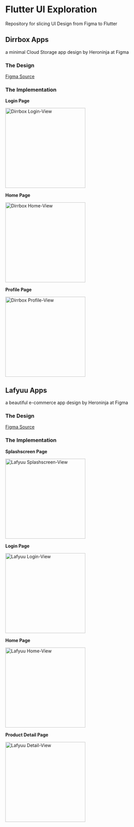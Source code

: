 # Flutter UI Exploration

Repository for slicing UI Design from Figma to Flutter

## Dirrbox Apps
a minimal Cloud Storage app design by Heroninja at Figma

### The Design

[Figma Source](https://www.figma.com/community/file/892116687909024921)

### The Implementation


**Login Page**

<img src="https://github.com/Azzamubaidillah/Flutter-Design-Repo/blob/main/Screenshot/dirrbox2.png?raw=true" alt="Dirrbox Login-View" width="250"/>


**Home Page**

<img src="https://github.com/Azzamubaidillah/Flutter-Design-Repo/blob/main/Screenshot/dirrbox_1.png?raw=true" alt="Dirrbox Home-View" width="250"/>


**Profile Page**

<img src="https://github.com/Azzamubaidillah/Flutter-Design-Repo/blob/main/Screenshot/dirrbox3.png?raw=true" alt="Dirrbox Profile-View" width="250"/>


## Lafyuu Apps
a beautiful e-commerce app design by Heroninja at Figma

### The Design

[Figma Source](https://www.figma.com/community/file/892081313681059988)

### The Implementation

**Splashscreen Page**

<img src="https://github.com/Azzamubaidillah/Flutter-Design-Repo/blob/main/Screenshot/lafyuu1.png?raw=true" alt="Lafyuu Splashscreen-View" width="250"/>

**Login Page**

<img src="https://github.com/Azzamubaidillah/Flutter-Design-Repo/blob/main/Screenshot/lafyuu2.png?raw=true" alt="Lafyuu Login-View" width="250"/>

**Home Page**

<img src="https://github.com/Azzamubaidillah/Flutter-Design-Repo/blob/main/Screenshot/lafyuu3.png?raw=true" alt="Lafyuu Home-View" width="250"/>

**Product Detail Page**

<img src="https://github.com/Azzamubaidillah/Flutter-Design-Repo/blob/main/Screenshot/lafyuu4.png?raw=true" alt="Lafyuu Detail-View" width="250"/>